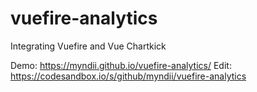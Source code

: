 # vuefire-analytics
Integrating Vuefire and Vue Chartkick

Demo: https://myndii.github.io/vuefire-analytics/
Edit: https://codesandbox.io/s/github/myndii/vuefire-analytics
